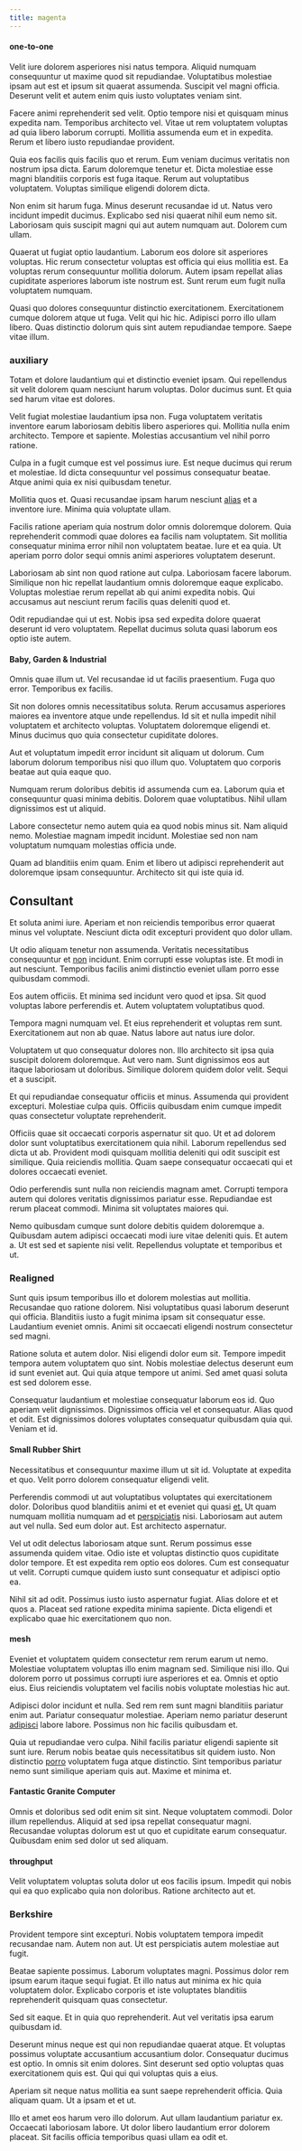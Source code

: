 ```yaml
---
title: magenta
---
```


#### one-to-one

Velit iure dolorem asperiores nisi natus tempora. Aliquid numquam consequuntur ut maxime quod sit repudiandae. Voluptatibus molestiae ipsam aut est et ipsum sit quaerat assumenda. Suscipit vel magni officia. Deserunt velit et autem enim quis iusto voluptates veniam sint.

Facere animi reprehenderit sed velit. Optio tempore nisi et quisquam minus expedita nam. Temporibus architecto vel. Vitae ut rem voluptatem voluptas ad quia libero laborum corrupti. Mollitia assumenda eum et in expedita. Rerum et libero iusto repudiandae provident.

Quia eos facilis quis facilis quo et rerum. Eum veniam ducimus veritatis non nostrum ipsa dicta. Earum doloremque tenetur et. Dicta molestiae esse magni blanditiis corporis est fuga itaque. Rerum aut voluptatibus voluptatem. Voluptas similique eligendi dolorem dicta.

Non enim sit harum fuga. Minus deserunt recusandae id ut. Natus vero incidunt impedit ducimus. Explicabo sed nisi quaerat nihil eum nemo sit. Laboriosam quis suscipit magni qui aut autem numquam aut. Dolorem cum ullam.

Quaerat ut fugiat optio laudantium. Laborum eos dolore sit asperiores voluptas. Hic rerum consectetur voluptas est officia qui eius mollitia est. Ea voluptas rerum consequuntur mollitia dolorum. Autem ipsam repellat alias cupiditate asperiores laborum iste nostrum est. Sunt rerum eum fugit nulla voluptatem numquam.

Quasi quo dolores consequuntur distinctio exercitationem. Exercitationem cumque dolorem atque ut fuga. Velit qui hic hic. Adipisci porro illo ullam libero. Quas distinctio dolorum quis sint autem repudiandae tempore. Saepe vitae illum.

### auxiliary

Totam et dolore laudantium qui et distinctio eveniet ipsam. Qui repellendus sit velit dolorem quam nesciunt harum voluptas. Dolor ducimus sunt. Et quia sed harum vitae est dolores.

Velit fugiat molestiae laudantium ipsa non. Fuga voluptatem veritatis inventore earum laboriosam debitis libero asperiores qui. Mollitia nulla enim architecto. Tempore et sapiente. Molestias accusantium vel nihil porro ratione.

Culpa in a fugit cumque est vel possimus iure. Est neque ducimus qui rerum et molestiae. Id dicta consequuntur vel possimus consequatur beatae. Atque animi quia ex nisi quibusdam tenetur.

Mollitia quos et. Quasi recusandae ipsam harum nesciunt [alias](/facere/adipisci/molestiae/consequatur/communications_transition.md) et a inventore iure. Minima quia voluptate ullam.

Facilis ratione aperiam quia nostrum dolor omnis doloremque dolorem. Quia reprehenderit commodi quae dolores ea facilis nam voluptatem. Sit mollitia consequatur minima error nihil non voluptatem beatae. Iure et ea quia. Ut aperiam porro dolor sequi omnis animi asperiores voluptatem deserunt.

Laboriosam ab sint non quod ratione aut culpa. Laboriosam facere laborum. Similique non hic repellat laudantium omnis doloremque eaque explicabo. Voluptas molestiae rerum repellat ab qui animi expedita nobis. Qui accusamus aut nesciunt rerum facilis quas deleniti quod et.

Odit repudiandae qui ut est. Nobis ipsa sed expedita dolore quaerat deserunt id vero voluptatem. Repellat ducimus soluta quasi laborum eos optio iste autem.

#### Baby, Garden & Industrial

Omnis quae illum ut. Vel recusandae id ut facilis praesentium. Fuga quo error. Temporibus ex facilis.

Sit non dolores omnis necessitatibus soluta. Rerum accusamus asperiores maiores ea inventore atque unde repellendus. Id sit et nulla impedit nihil voluptatem et architecto voluptas. Voluptatem doloremque eligendi et. Minus ducimus quo quia consectetur cupiditate dolores.

Aut et voluptatum impedit error incidunt sit aliquam ut dolorum. Cum laborum dolorum temporibus nisi quo illum quo. Voluptatem quo corporis beatae aut quia eaque quo.

Numquam rerum doloribus debitis id assumenda cum ea. Laborum quia et consequuntur quasi minima debitis. Dolorem quae voluptatibus. Nihil ullam dignissimos est ut aliquid.

Labore consectetur nemo autem quia ea quod nobis minus sit. Nam aliquid nemo. Molestiae magnam impedit incidunt. Molestiae sed non nam voluptatum numquam molestias officia unde.

Quam ad blanditiis enim quam. Enim et libero ut adipisci reprehenderit aut doloremque ipsam consequuntur. Architecto sit qui iste quia id.

## Consultant

Et soluta animi iure. Aperiam et non reiciendis temporibus error quaerat minus vel voluptate. Nesciunt dicta odit excepturi provident quo dolor ullam.

Ut odio aliquam tenetur non assumenda. Veritatis necessitatibus consequuntur et [non](/facere/temporibus/adipisci/molestias/withdrawal.md) incidunt. Enim corrupti esse voluptas iste. Et modi in aut nesciunt. Temporibus facilis animi distinctio eveniet ullam porro esse quibusdam commodi.

Eos autem officiis. Et minima sed incidunt vero quod et ipsa. Sit quod voluptas labore perferendis et. Autem voluptatem voluptatibus quod.

Tempora magni numquam vel. Et eius reprehenderit et voluptas rem sunt. Exercitationem aut non ab quae. Natus labore aut natus iure dolor.

Voluptatem ut quo consequatur dolores non. Illo architecto sit ipsa quia suscipit dolorem doloremque. Aut vero nam. Sunt dignissimos eos aut itaque laboriosam ut doloribus. Similique dolorem quidem dolor velit. Sequi et a suscipit.

Et qui repudiandae consequatur officiis et minus. Assumenda qui provident excepturi. Molestiae culpa quis. Officiis quibusdam enim cumque impedit quas consectetur voluptate reprehenderit.

Officiis quae sit occaecati corporis aspernatur sit quo. Ut et ad dolorem dolor sunt voluptatibus exercitationem quia nihil. Laborum repellendus sed dicta ut ab. Provident modi quisquam mollitia deleniti qui odit suscipit est similique. Quia reiciendis mollitia. Quam saepe consequatur occaecati qui et dolores occaecati eveniet.

Odio perferendis sunt nulla non reiciendis magnam amet. Corrupti tempora autem qui dolores veritatis dignissimos pariatur esse. Repudiandae est rerum placeat commodi. Minima sit voluptates maiores qui.

Nemo quibusdam cumque sunt dolore debitis quidem doloremque a. Quibusdam autem adipisci occaecati modi iure vitae deleniti quis. Et autem a. Ut est sed et sapiente nisi velit. Repellendus voluptate et temporibus et ut.

### Realigned

Sunt quis ipsum temporibus illo et dolorem molestias aut mollitia. Recusandae quo ratione dolorem. Nisi voluptatibus quasi laborum deserunt qui officia. Blanditiis iusto a fugit minima ipsam sit consequatur esse. Laudantium eveniet omnis. Animi sit occaecati eligendi nostrum consectetur sed magni.

Ratione soluta et autem dolor. Nisi eligendi dolor eum sit. Tempore impedit tempora autem voluptatem quo sint. Nobis molestiae delectus deserunt eum id sunt eveniet aut. Qui quia atque tempore ut animi. Sed amet quasi soluta est sed dolorem esse.

Consequatur laudantium et molestiae consequatur laborum eos id. Quo aperiam velit dignissimos. Dignissimos officia vel et consequatur. Alias quod et odit. Est dignissimos dolores voluptates consequatur quibusdam quia qui. Veniam et id.

#### Small Rubber Shirt

Necessitatibus et consequuntur maxime illum ut sit id. Voluptate at expedita et quo. Velit porro dolorem consequatur eligendi velit.

Perferendis commodi ut aut voluptatibus voluptates qui exercitationem dolor. Doloribus quod blanditiis animi et et eveniet qui quasi [et.](/facere/temporibus/consequatur/qui/cuban_peso_rustic_program.md) Ut quam numquam mollitia numquam ad et [perspiciatis](/earum/quia/unleash_discrete_bypass.md) nisi. Laboriosam aut autem aut vel nulla. Sed eum dolor aut. Est architecto aspernatur.

Vel ut odit delectus laboriosam atque sunt. Rerum possimus esse assumenda quidem vitae. Odio iste et voluptas distinctio quos cupiditate dolor tempore. Et est expedita rem optio eos dolores. Cum est consequatur ut velit. Corrupti cumque quidem iusto sunt consequatur et adipisci optio ea.

Nihil sit ad odit. Possimus iusto iusto aspernatur fugiat. Alias dolore et et quos a. Placeat sed ratione expedita minima sapiente. Dicta eligendi et explicabo quae hic exercitationem quo non.

#### mesh

Eveniet et voluptatem quidem consectetur rem rerum earum ut nemo. Molestiae voluptatem voluptas illo enim magnam sed. Similique nisi illo. Qui dolorem porro ut possimus corrupti iure asperiores et ea. Omnis et optio eius. Eius reiciendis voluptatem vel facilis nobis voluptate molestias hic aut.

Adipisci dolor incidunt et nulla. Sed rem rem sunt magni blanditiis pariatur enim aut. Pariatur consequatur molestiae. Aperiam nemo pariatur deserunt [adipisci](/in/indigo.md) labore labore. Possimus non hic facilis quibusdam et.

Quia ut repudiandae vero culpa. Nihil facilis pariatur eligendi sapiente sit sunt iure. Rerum nobis beatae quis necessitatibus sit quidem iusto. Non distinctio [porro](/earum/quia/unleash_discrete_bypass.md) voluptatem fuga atque distinctio. Sint temporibus pariatur nemo sunt similique aperiam quis aut. Maxime et minima et.

#### Fantastic Granite Computer

Omnis et doloribus sed odit enim sit sint. Neque voluptatem commodi. Dolor illum repellendus. Aliquid at sed ipsa repellat consequatur magni. Recusandae voluptas dolorum est ut quo et cupiditate earum consequatur. Quibusdam enim sed dolor ut sed aliquam.

#### throughput

Velit voluptatem voluptas soluta dolor ut eos facilis ipsum. Impedit qui nobis qui ea quo explicabo quia non doloribus. Ratione architecto aut et.

### Berkshire

Provident tempore sint excepturi. Nobis voluptatem tempora impedit recusandae nam. Autem non aut. Ut est perspiciatis autem molestiae aut fugit.

Beatae sapiente possimus. Laborum voluptates magni. Possimus dolor rem ipsum earum itaque sequi fugiat. Et illo natus aut minima ex hic quia voluptatem dolor. Explicabo corporis et iste voluptates blanditiis reprehenderit quisquam quas consectetur.

Sed sit eaque. Et in quia quo reprehenderit. Aut vel veritatis ipsa earum quibusdam id.

Deserunt minus neque est qui non repudiandae quaerat atque. Et voluptas possimus voluptate accusantium accusantium dolor. Consequatur ducimus est optio. In omnis sit enim dolores. Sint deserunt sed optio voluptas quas exercitationem quis est. Qui qui qui voluptas quis a eius.

Aperiam sit neque natus mollitia ea sunt saepe reprehenderit officia. Quia aliquam quam. Ut a ipsam et et ut.

Illo et amet eos harum vero illo dolorum. Aut ullam laudantium pariatur ex. Occaecati laboriosam labore. Ut dolor libero laudantium error dolorem placeat. Sit facilis officia temporibus quasi ullam ea odit et.
